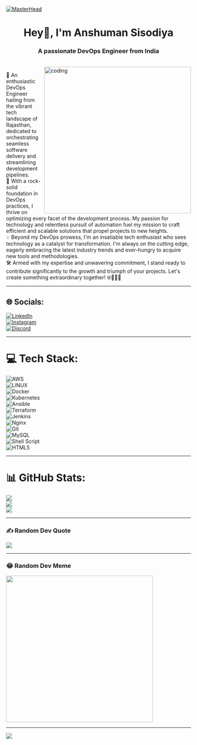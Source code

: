 [![MasterHead](https://i0.wp.com/servn.io/wp-content/uploads/2023/04/devOps-cloud-native.gif?fit=1920%2C1080&ssl=1)](https://Anshuman-Sisodiya.io)

<h1 align="center">Hey👋, I'm Anshuman Sisodiya</h1>
<h3 align="center">A passionate DevOps Engineer from India</h3>

<br>
<img align="right" alt="coding" width="400" src="https://user-images.githubusercontent.com/55389276/140866485-8fb1c876-9a8f-4d6a-98dc-08c4981eaf70.gif">

🚀 An enthusiastic DevOps Engineer hailing from the vibrant tech landscape of Rajasthan, dedicated to orchestrating seamless software delivery and streamlining development pipelines.  
🌟 With a rock-solid foundation in DevOps practices, I thrive on optimizing every facet of the development process. My passion for technology and relentless pursuit of automation fuel my mission to craft efficient and scalable solutions that propel projects to new heights.  
💡 Beyond my DevOps prowess, I'm an insatiable tech enthusiast who sees technology as a catalyst for transformation. I'm always on the cutting edge, eagerly embracing the latest industry trends and ever-hungry to acquire new tools and methodologies.  
🛠️ Armed with my expertise and unwavering commitment, I stand ready to contribute significantly to the growth and triumph of your projects. Let's create something extraordinary together! 🌐👨‍💻🔥

---

## 🌐 Socials:

[![LinkedIn](https://img.shields.io/badge/LinkedIn-%230077B5.svg?logo=linkedin&logoColor=white)](https://linkedin.com/in/anshuman-sisodiya)  
[![Instagram](https://img.shields.io/badge/Instagram-%23E4405F.svg?logo=Instagram&logoColor=white)](https://instagram.com/anshuman_sisodiyaa)  
[![Discord](https://img.shields.io/badge/Discord-%237289DA.svg?logo=discord&logoColor=white)](https://discord.gg/starlordinfamous)  

---

# 💻 Tech Stack:

![AWS](https://img.shields.io/badge/AWS-%23FF9900.svg?style=for-the-badge&logo=amazon-aws&logoColor=white)  
![LINUX](https://img.shields.io/badge/Linux-FCC624?style=for-the-badge&logo=linux&logoColor=black)  
![Docker](https://img.shields.io/badge/docker-%230db7ed.svg?style=for-the-badge&logo=docker&logoColor=white)  
![Kubernetes](https://img.shields.io/badge/kubernetes-%23326ce5.svg?style=for-the-badge&logo=kubernetes&logoColor=white)  
![Ansible](https://img.shields.io/badge/ansible-%231A1918.svg?style=for-the-badge&logo=ansible&logoColor=white)  
![Terraform](https://img.shields.io/badge/terraform-%235835CC.svg?style=for-the-badge&logo=terraform&logoColor=white)  
![Jenkins](https://img.shields.io/badge/jenkins-%232C5263.svg?style=for-the-badge&logo=jenkins&logoColor=white)  
![Nginx](https://img.shields.io/badge/nginx-%23009639.svg?style=for-the-badge&logo=nginx&logoColor=white)  
![Git](https://img.shields.io/badge/git-%23F05033.svg?style=for-the-badge&logo=git&logoColor=white)  
![MySQL](https://img.shields.io/badge/mysql-%2300f.svg?style=for-the-badge&logo=mysql&logoColor=white)  
![Shell Script](https://img.shields.io/badge/shell_script-%23121011.svg?style=for-the-badge&logo=gnu-bash&logoColor=white)  
![HTML5](https://img.shields.io/badge/html5-%23E34F26.svg?style=for-the-badge&logo=html5&logoColor=white)

---

# 📊 GitHub Stats:

![](https://github-readme-stats.vercel.app/api?username=Anshuman-Sisodiya&theme=tokyonight&hide_border=true&include_all_commits=false&count_private=false)  
![](https://github-readme-streak-stats.herokuapp.com/?user=Anshuman-Sisodiya&theme=tokyonight&hide_border=true)  
![](https://github-readme-stats.vercel.app/api/top-langs/?username=Anshuman-Sisodiya&theme=tokyonight&hide_border=true&layout=compact)

---

### ✍️ Random Dev Quote

![](https://quotes-github-readme.vercel.app/api?type=horizontal&theme=radical)

---

### 😂 Random Dev Meme

<img src='https://randommeme-five.vercel.app/' style="height: 400px;" />

---

[![](https://visitcount.itsvg.in/api?id=Anshuman-Sisodiya&icon=0&color=6)](https://visitcount.itsvg.in)

<!-- Proudly created with GPRM ( https://gprm.itsvg.in ) -->
